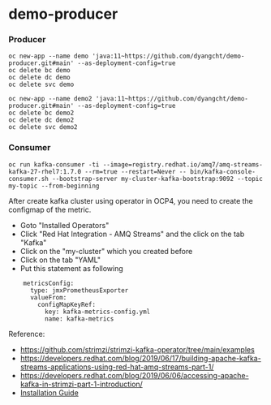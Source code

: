 # demo-producer

### Producer
```
oc new-app --name demo 'java:11~https://github.com/dyangcht/demo-producer.git#main' --as-deployment-config=true
oc delete bc demo
oc delete dc demo
oc delete svc demo

oc new-app --name demo2 'java:11~https://github.com/dyangcht/demo-producer.git#main' --as-deployment-config=true
oc delete bc demo2
oc delete dc demo2
oc delete svc demo2

```

### Consumer
```
oc run kafka-consumer -ti --image=registry.redhat.io/amq7/amq-streams-kafka-27-rhel7:1.7.0 --rm=true --restart=Never -- bin/kafka-console-consumer.sh --bootstrap-server my-cluster-kafka-bootstrap:9092 --topic my-topic --from-beginning
```

After create kafka cluster using operator in OCP4, you need to create the configmap of the metric.
- Goto "Installed Operators"
- Click "Red Hat Integration - AMQ Streams" and the click on the tab "Kafka"
- Click on the "my-cluster" which you created before
- Click on the tab "YAML"
- Put this statement as following
```
    metricsConfig:
      type: jmxPrometheusExporter
      valueFrom:
        configMapKeyRef:
          key: kafka-metrics-config.yml
          name: kafka-metrics
```

Reference: 
- https://github.com/strimzi/strimzi-kafka-operator/tree/main/examples
- https://developers.redhat.com/blog/2019/06/17/building-apache-kafka-streams-applications-using-red-hat-amq-streams-part-1/
- https://developers.redhat.com/blog/2019/06/06/accessing-apache-kafka-in-strimzi-part-1-introduction/
- [Installation Guide](https://access.redhat.com/documentation/en-us/red_hat_amq/2021.q2/html-single/deploying_and_upgrading_amq_streams_on_openshift/index#operator-hub-str)
